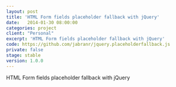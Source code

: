 ```yaml
---
layout: post
title: 'HTML Form fields placeholder fallback with jQuery'
date:   2014-01-30 08:00:00
categories: project
client: "Personal"
excerpt: 'HTML Form fields placeholder fallback with jQuery'
code: https://github.com/jabranr/jquery.placeholderfallback.js
private: false
stage: stable
version: 1.0.0
---
```


HTML Form fields placeholder fallback with jQuery